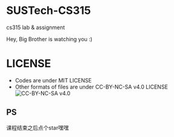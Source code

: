 # SUSTech-CS315
cs315 lab &amp; assignment

Hey, Big Brother is watching you :)


# LICENSE

* Codes are under MIT LICENSE
* Other formats of files are under CC-BY-NC-SA v4.0 LICENSE
  ![CC-BY-NC-SA v4.0](https://i.creativecommons.org/l/by-nc-sa/4.0/88x31.png)


## PS

课程结束之后点个star嘿嘿
